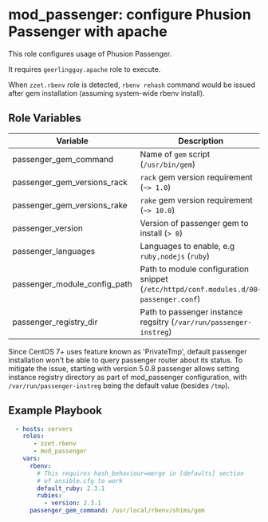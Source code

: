 mod\_passenger: configure Phusion Passenger with apache
================================================

This role configures usage of Phusion Passenger.

It requires `geerlingguy.apache` role to execute.

When `zzet.rbenv` role is detected, `rbenv rehash` command would be issued
after gem installation (assuming system-wide rbenv install).

Role Variables
--------------

Variable                        | Description
--------------------------------|-------------
passenger\_gem\_command         | Name of `gem` script (`/usr/bin/gem`)
passenger\_gem\_versions\_rack  | `rack` gem version requirement (`~> 1.0`)
passenger\_gem\_versions\_rake  | `rake` gem version requirement (`~> 10.0`)
passenger\_version              | Version of passenger gem to install (`> 0`)
passenger\_languages            | Languages to enable, e.g `ruby,nodejs` (`ruby`)
passenger\_module\_config\_path | Path to module configuration snippet (`/etc/httpd/conf.modules.d/00-passenger.conf`)
passenger\_registry\_dir        | Path to passenger instance regsitry (`/var/run/passenger-instreg`)

Since CentOS 7+ uses feature known as 'PrivateTmp', default passenger
installation won't be able to query passenger router about its status.
To mitigate the issue, starting with version 5.0.8 passenger allows setting
instance registry directory as part of mod\_passenger configuration, with
`/var/run/passenger-instreg` being the default value (besides `/tmp`).

Example Playbook
----------------

```yml
  - hosts: servers
    roles:
       - zzet.rbenv
       - mod_passenger
    vars:
      rbenv:
        # This requires hash_behaviour=merge in [defaults] section
        # of ansible.cfg to work
        default_ruby: 2.3.1
        rubies:
          - version: 2.3.1
      passenger_gem_command: /usr/local/rbenv/shims/gem
```
